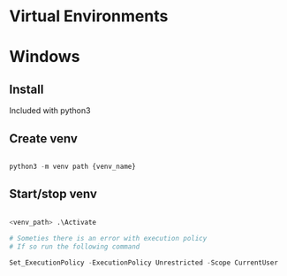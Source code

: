 # Virtual Environments
# Windows

## Install
Included with python3

## Create venv

~~~ python

python3 -m venv path {venv_name}

~~~


## Start/stop venv 

~~~ python

<venv_path> .\Activate
 
# Someties there is an error with execution policy
# If so run the following command

Set_ExecutionPolicy -ExecutionPolicy Unrestricted -Scope CurrentUser

~~~